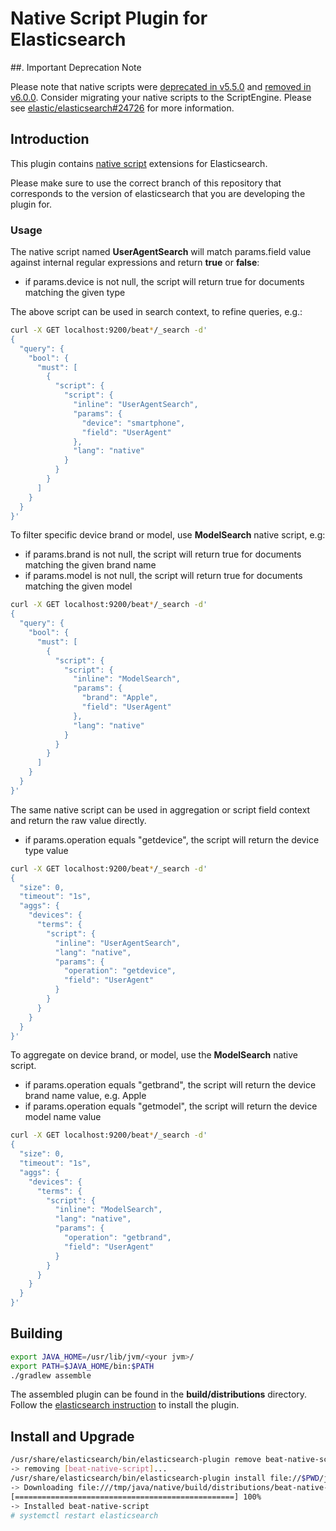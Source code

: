 # Native Script Plugin for Elasticsearch

##. Important Deprecation Note

Please note that native scripts were [deprecated in v5.5.0](https://github.com/elastic/elasticsearch/pull/24692) and [removed in v6.0.0](https://github.com/elastic/elasticsearch/pull/24726). Consider migrating your native scripts to the ScriptEngine. Please see [elastic/elasticsearch#24726](https://github.com/elastic/elasticsearch/pull/24726) for more information. 


## Introduction

This plugin contains [native script](https://www.elastic.co/guide/en/elasticsearch/reference/current/modules-scripting-native.html) extensions for Elasticsearch.

Please make sure to use the correct branch of this repository that corresponds to the version of elasticsearch that you are developing the plugin for.

### Usage

The native script named **UserAgentSearch** will match params.field value against internal regular expressions and return **true** or **false**:
 * if params.device is not null, the script will return true for documents matching the given type

The above script can be used in search context, to refine queries, e.g.:

```bash
curl -X GET localhost:9200/beat*/_search -d'
{
  "query": {
    "bool": {
      "must": [
        {
          "script": {
            "script": {
              "inline": "UserAgentSearch", 
              "params": {
                "device": "smartphone",
                "field": "UserAgent"
              },
              "lang": "native"
            }
          }
        }
      ]
    }
  }
}'
```

To filter specific device brand or model, use **ModelSearch** native script, e.g:
 * if params.brand is not null, the script will return true for documents matching the given brand name
 * if params.model is not null, the script will return true for documents matching the given model

```bash
curl -X GET localhost:9200/beat*/_search -d'
{
  "query": {
    "bool": {
      "must": [
        {
          "script": {
            "script": {
              "inline": "ModelSearch", 
              "params": {
                "brand": "Apple",
                "field": "UserAgent"
              },
              "lang": "native"
            }
          }
        }
      ]
    }
  }
}'
```


The same native script can be used in aggregation or script field context and return the raw value directly.
 * if params.operation equals "getdevice", the script will return the device type value

```bash
curl -X GET localhost:9200/beat*/_search -d'
{
  "size": 0,
  "timeout": "1s",
  "aggs": {
    "devices": {
      "terms": {
        "script": {
          "inline": "UserAgentSearch",
          "lang": "native",
          "params": {
            "operation": "getdevice",
            "field": "UserAgent"
          }
        }
      }
    }
  }
}'
```

To aggregate on device brand, or model, use the **ModelSearch** native script.
 * if params.operation equals "getbrand", the script will return the device brand name value, e.g. Apple
 * if params.operation equals "getmodel", the script will return the device model name value

```bash
curl -X GET localhost:9200/beat*/_search -d'
{
  "size": 0,
  "timeout": "1s",
  "aggs": {
    "devices": {
      "terms": {
        "script": {
          "inline": "ModelSearch",
          "lang": "native",
          "params": {
            "operation": "getbrand",
            "field": "UserAgent"
          }
        }
      }
    }
  }
}'
```

## Building

```bash
export JAVA_HOME=/usr/lib/jvm/<your jvm>/
export PATH=$JAVA_HOME/bin:$PATH
./gradlew assemble
```
The assembled plugin can be found in the **build/distributions** directory. Follow the [elasticsearch instruction](https://www.elastic.co/guide/en/elasticsearch/plugins/current/plugin-management-custom-url.html) to install the plugin.

## Install and Upgrade

```bash
/usr/share/elasticsearch/bin/elasticsearch-plugin remove beat-native-script
-> removing [beat-native-script]...
/usr/share/elasticsearch/bin/elasticsearch-plugin install file://$PWD/java/native/build/distributions/beat-native-script-5.4.3.0.zip
-> Downloading file:///tmp/java/native/build/distributions/beat-native-script-5.4.3.0.zip
[=================================================] 100%   
-> Installed beat-native-script
# systemctl restart elasticsearch
```

